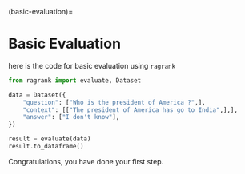 (basic-evaluation)=
# Basic Evaluation

here is the code for basic evaluation using `ragrank`

```python
from ragrank import evaluate, Dataset

data = Dataset({
    "question": ["Who is the president of America ?",],
    "context": [["The president of America has go to India",],],
    "answer": ["I don't know"],
})

result = evaluate(data)
result.to_dataframe()
```

Congratulations, you have done your first step.